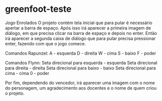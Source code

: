 # greenfoot-teste
Jogo Enrolados
O projeto contém tela inicial que para pular é necessário apertar a barra de espaço. Após isso irá aparecer a primeira imagem de diálogo, em que precisa clicar na barra de espaço e depois no enter. Então irá aparecer a segunda caixa de diálogo que para pular precisa pressionar enter, fazendo com que o jogo comece. 

Comandos Rapunzel:
A - esquerda
D - direita
W - cima
S - baixo
F - poder

Comandos Flynn:
Seta direcional para esquerda - esquerda
Seta direcional para direita - direita
Seta direcional para baixo - baixo
Seta direcional para cima - cima
0 - poder

Por fim, dependendo do vencedor, irá aparecer uma imagem com o nome do personagem, um agradecimento aos docentes e o nome de quem criou o projeto.
